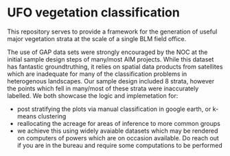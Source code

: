 # UFO vegetation classification

This repository serves to provide a framework for the generation of useful major vegetation strata at the scale of a single BLM field office.

The use of GAP data sets were strongly encouraged by the NOC at the initial sample design steps of many/most AIM projects. While this dataset has fantastic groundtruthing, it relies on spatial data products from satellites which are inadequate for many of the classification problems in heterogenous landscapes. Our sample design included 8 strata, however the points which fell in many/most of these strata were inaccurately labelled. We both showcase the logic and implemetation for:

- post stratifying the plots via manual classification in google earth, or k-means clustering
- reallocating the acreage for areas of inference to more common groups
- we achieve this using widely avaiable datasets which may be rendered on computers of powers which are on occasion available. Do reach out if you are in the bureau and require some computations to be performed
